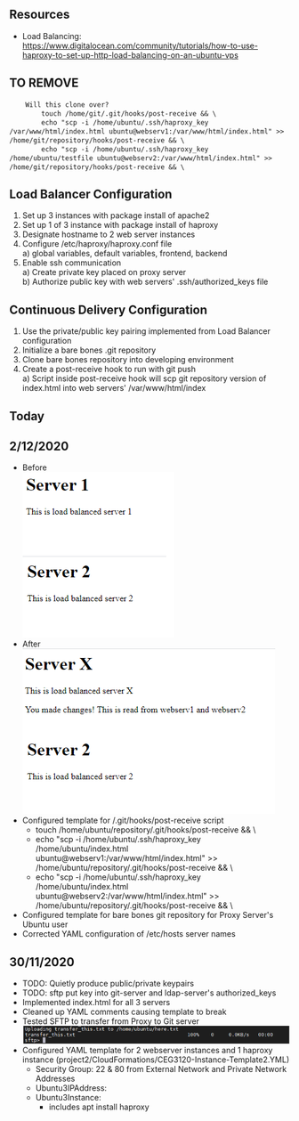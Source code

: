 ## Resources
- Load Balancing:  https://www.digitalocean.com/community/tutorials/how-to-use-haproxy-to-set-up-http-load-balancing-on-an-ubuntu-vps

## TO REMOVE
        Will this clone over? 
            touch /home/git/.git/hooks/post-receive && \
            echo "scp -i /home/ubuntu/.ssh/haproxy_key /var/www/html/index.html ubuntu@webserv1:/var/www/html/index.html" >> /home/git/repository/hooks/post-receive && \
            echo "scp -i /home/ubuntu/.ssh/haproxy_key /home/ubuntu/testfile ubuntu@webserv2:/var/www/html/index.html" >> /home/git/repository/hooks/post-receive && \

## Load Balancer Configuration
1) Set up 3 instances with package install of apache2
2) Set up 1 of 3 instance with package install of haproxy
3) Designate hostname to 2 web server instances
4) Configure /etc/haproxy/haproxy.conf file  
  a) global variables, default variables, frontend, backend
5) Enable ssh communication  
  a) Create private key placed on proxy server  
  b) Authorize public key with web servers' .ssh/authorized_keys file  

## Continuous Delivery Configuration
1) Use the private/public key pairing implemented from Load Balancer configuration
2) Initialize a bare bones .git repository
3) Clone bare bones repository into developing environment
4) Create a post-receive hook to run with git push  
  a) Script inside post-receive hook will scp git repository version of index.html into web servers' /var/www/html/index  
  
## Today

## 2/12/2020
- Before  
![before haproxy](images/project2-loadbalancer-before.png)  
- After  
![after haproxy](images/project2-loadbalancer-after.png)  
- Configured template for /.git/hooks/post-receive script
  - touch /home/ubuntu/repository/.git/hooks/post-receive && \
  - echo "scp -i /home/ubuntu/.ssh/haproxy_key /home/ubuntu/index.html ubuntu@webserv1:/var/www/html/index.html" >> /home/ubuntu/repository/.git/hooks/post-receive && \
  - echo "scp -i /home/ubuntu/.ssh/haproxy_key /home/ubuntu/index.html ubuntu@webserv2:/var/www/html/index.html" >> /home/ubuntu/repository/.git/hooks/post-receive && \
- Configured template for bare bones git repository for Proxy Server's Ubuntu user
- Corrected YAML configuration of /etc/hosts server names

## 30/11/2020
- TODO: Quietly produce public/private keypairs
- TODO:  sftp put key into git-server and ldap-server's authorized_keys
- Implemented index.html for all 3 servers
- Cleaned up YAML comments causing template to break
- Tested SFTP to transfer from Proxy to Git server
![trial image](images/project2-sftp-trial.PNG)
- Configured YAML template for 2 webserver instances and 1 haproxy instance (project2/CloudFormations/CEG3120-Instance-Template2.YML)
  - Security Group:  22 & 80 from External Network and Private Network Addresses
  - Ubuntu3IPAddress:
  - Ubuntu3Instance:
    - includes apt install haproxy
